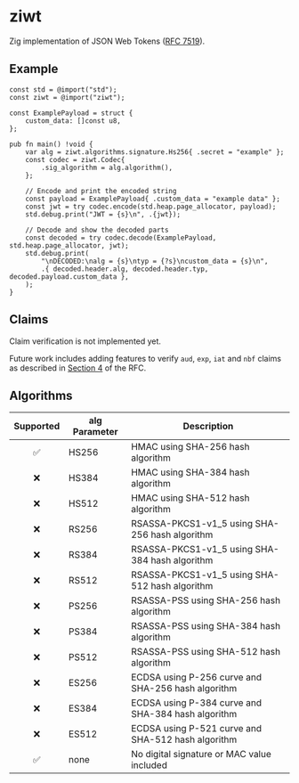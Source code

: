 # ziwt
Zig implementation of JSON Web Tokens ([RFC 7519](https://datatracker.ietf.org/doc/html/rfc7519)).

## Example

```zig
const std = @import("std");
const ziwt = @import("ziwt");

const ExamplePayload = struct {
    custom_data: []const u8,
};

pub fn main() !void {
    var alg = ziwt.algorithms.signature.Hs256{ .secret = "example" };
    const codec = ziwt.Codec{
        .sig_algorithm = alg.algorithm(),
    };

    // Encode and print the encoded string
    const payload = ExamplePayload{ .custom_data = "example data" };
    const jwt = try codec.encode(std.heap.page_allocator, payload);
    std.debug.print("JWT = {s}\n", .{jwt});

    // Decode and show the decoded parts
    const decoded = try codec.decode(ExamplePayload, std.heap.page_allocator, jwt);
    std.debug.print(
        "\nDECODED:\nalg = {s}\ntyp = {?s}\ncustom_data = {s}\n",
        .{ decoded.header.alg, decoded.header.typ, decoded.payload.custom_data },
    );
}

```

## Claims

Claim verification is not implemented yet.

Future work includes adding features to verify `aud`, `exp`, `iat` and `nbf` claims as described in [Section 4](https://datatracker.ietf.org/doc/html/rfc7519#section-4.1) of the RFC.

## Algorithms

| Supported | alg Parameter | Description |
|:---------:|---------------|-------------|
| ✅        | HS256         | HMAC using SHA-256 hash algorithm |
| ❌        | HS384         | HMAC using SHA-384 hash algorithm |
| ❌        | HS512         | HMAC using SHA-512 hash algorithm |
| ❌        | RS256         | RSASSA-PKCS1-v1_5 using SHA-256 hash algorithm |
| ❌        | RS384         | RSASSA-PKCS1-v1_5 using SHA-384 hash algorithm |
| ❌        | RS512         | RSASSA-PKCS1-v1_5 using SHA-512 hash algorithm |
| ❌        | PS256         | RSASSA-PSS using SHA-256 hash algorithm |
| ❌        | PS384         | RSASSA-PSS using SHA-384 hash algorithm |
| ❌        | PS512         | RSASSA-PSS using SHA-512 hash algorithm |
| ❌        | ES256         | ECDSA using P-256 curve and SHA-256 hash algorithm |
| ❌        | ES384         | ECDSA using P-384 curve and SHA-384 hash algorithm |
| ❌        | ES512         | ECDSA using P-521 curve and SHA-512 hash algorithm |
| ✅        | none          | No digital signature or MAC value included |
